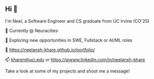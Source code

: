 ## Hi 👋


I'm Neel, a Software Engineer and CS graduate from UC Irvine (CO'25)

💼 Currently @ Neuracities

💬 Exploring new opportunities in SWE, Fullstack or AI/ML roles

🔗 https://neelansh-khare.github.io/portfolio/

📫 kharen@uci.edu or https://wwww.linkedin.com/in/neelansh-khare

Take a look at some of my projects and shoot me a message!

